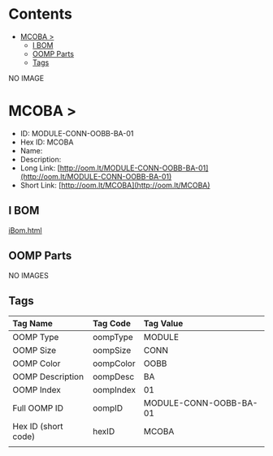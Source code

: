 



Contents
========

* [MCOBA > ](#mcoba--)
	* [I BOM](#i-bom)
	* [OOMP Parts](#oomp-parts)
	* [Tags](#tags)
  
NO IMAGE  
# MCOBA > 

- ID: MODULE-CONN-OOBB-BA-01
- Hex ID: MCOBA
- Name: 
- Description: 
- Long Link: [http://oom.lt/MODULE-CONN-OOBB-BA-01](http://oom.lt/MODULE-CONN-OOBB-BA-01)
- Short Link: [http://oom.lt/MCOBA](http://oom.lt/MCOBA)

## I BOM
  
[iBom.html](https://htmlpreview.github.io/?https://github.com/oomlout/oomlout_OOMP_projects_V2/blob/main/MODULE/CONN/OOBB/BA/01/ibom.html)
## OOMP Parts
  
NO IMAGES  
## Tags
  

|Tag Name|Tag Code|Tag Value|
| :--- | :--- | :--- |
|OOMP Type|oompType|MODULE|
|OOMP Size|oompSize|CONN|
|OOMP Color|oompColor|OOBB|
|OOMP Description|oompDesc|BA|
|OOMP Index|oompIndex|01|
|Full OOMP ID|oompID|MODULE-CONN-OOBB-BA-01|
|Hex ID (short code)|hexID|MCOBA|
||||

